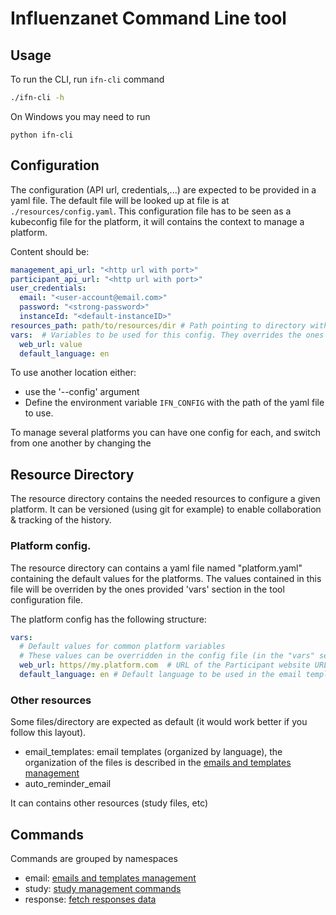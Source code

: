# Influenzanet Command Line tool

## Usage

To run the CLI, run `ifn-cli` command

```bash
./ifn-cli -h
```

On Windows you may need to run

```batch
python ifn-cli
```

## Configuration

The configuration (API url, credentials,...) are expected to be provided in a yaml file.
The default file will be looked up at file is at `./resources/config.yaml`.
This configuration file has to be seen as a kubeconfig file for the platform, it will contains the context to manage a platform.

Content should be:
```yaml
management_api_url: "<http url with port>"
participant_api_url: "<http url with port>" 
user_credentials:
  email: "<user-account@email.com>"
  password: "<strong-password>"
  instanceId: "<default-instanceID>"
resources_path: path/to/resources/dir # Path pointing to directory with resources
vars:  # Variables to be used for this config. They overrides the ones in the platform config file (see Resource Directory)
  web_url: value
  default_language: en
```

To use another location either:

- use the '--config' argument
- Define the environment variable `IFN_CONFIG` with the path of the yaml file to use.

To manage several platforms you can have one config for each, and switch from one another by changing the 

## Resource Directory

The resource directory contains the needed resources to configure a given platform. It can be versioned (using git for example) to enable collaboration & tracking of the history. 

### Platform config.

The resource directory can contains a yaml file named "platform.yaml" containing the default values for the platforms. The values contained in this file will be overriden by the ones provided 'vars' section in the tool configuration file.

The platform config has the following structure:

```yaml
vars:
  # Default values for common platform variables
  # These values can be overridden in the config file (in the "vars" section)
  web_url: https//my.platform.com  # URL of the Participant website URL
  default_language: en # Default language to be used in the email template

```

### Other resources
Some files/directory are expected as default (it would work better if you follow this layout).

- email_templates: email templates (organized by language), the organization of the files is described in the [emails and templates management](email.md)
- auto_reminder_email

It can contains other resources (study files, etc)

## Commands 

Commands are grouped by namespaces

- email: [emails and templates management](email.md)
- study: [study management commands](study.md)
- response: [fetch responses data](response.md)